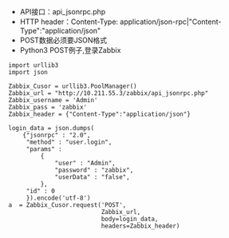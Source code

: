 - API接口：api_jsonrpc.php
- HTTP header：Content-Type: application/json-rpc|"Content-Type":"application/json"
- POST数据必须要JSON格式
- Python3 POST例子,登录Zabbix
```
import urllib3
import json

Zabbix_Cusor = urllib3.PoolManager()
Zabbix_url = "http://10.211.55.3/zabbix/api_jsonrpc.php"
Zabbix_username = 'Admin'
Zabbix_pass = 'zabbix'
Zabbix_header = {"Content-Type":"application/json"}

login_data = json.dumps(
    {"jsonrpc" : "2.0",
     "method" : "user.login",
     "params" :
         {
             "user" : "Admin",
             "password" : "zabbix",
             "userData" : "false",
         },
     "id" : 0
     }).encode('utf-8')
a  = Zabbix_Cusor.request('POST',
                          Zabbix_url,
                          body=login_data,
                          headers=Zabbix_header)
```

